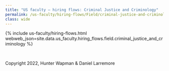 ```yaml
---
title: "US faculty — hiring flows: Criminal Justice and Criminology"
permalink: /us-faculty/hiring-flows/Field/criminal-justice-and-criminology/
class: wide
---
```


{% include us-faculty/hiring-flows.html webweb_json=site.data.us_faculty.hiring_flows.field.criminal_justice_and_criminology %}

<br>

Copyright 2022, Hunter Wapman & Daniel Larremore